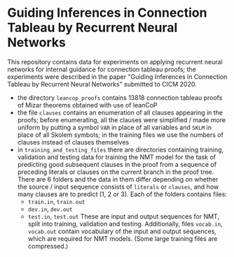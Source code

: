 # Guiding Inferences in Connection Tableau by Recurrent Neural Networks

This repository contains data for experiments on applying recurrent neural
networks for internal guidance for connection tableau proofs; the experiments
were described in the paper
"Guiding Inferences in Connection Tableau by Recurrent Neural Networks"
submitted to CICM 2020.

- the directory `leancop_proofs` contains 13818 connection tableau proofs of
  Mizar theorems obtained with use of leanCoP
- the file `clauses` contains an enumeration of all clauses appearing in the
  proofs; before enumerating, all the clauses were simplified / made more
  uniform by putting a symbol `VAR` in place of all variables and `SKLM` in
  place of all Skolem symbols; in the training files we use the numbers of
  clauses instead of clauses themselves
- in `training_and_testing_files` there are directories containing training,
  validation and testing data for training the NMT model for the task of
  predicting good subsequent clauses in the proof from a sequence of preceding
  literals or clauses on the current branch in the proof tree. There are 6
  folders and the data in them differ depending on whether the source / input
  sequence consists of `literals` or `clauses`, and how many clauses are to
  predict (1, 2 or 3). Each of the folders contains files:
  - `train.in`, `train.out`
  - `dev.in`, `dev.out`
  - `test.in`, `test.out`
  These are input and output sequences for NMT, split into training, validation
  and testing. Additionally, files `vocab.in`, `vocab.out` contain vocabulary
  of the input and output sequences, which are required for NMT models.
  (Some large training files are compressed.)
